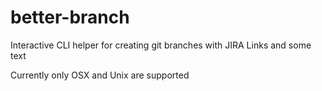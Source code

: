 # better-branch
Interactive CLI helper for creating git branches with JIRA Links and some text

Currently only OSX and Unix are supported
